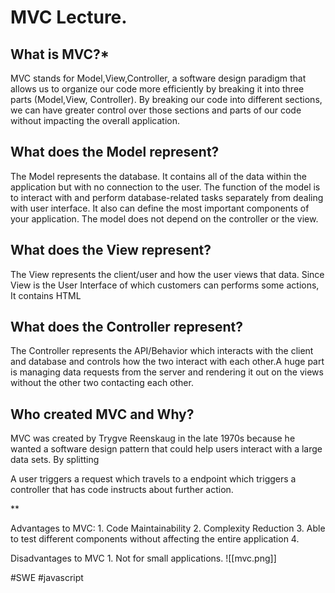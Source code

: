 
# MVC Lecture.


## What is MVC?*

MVC stands for Model,View,Controller, a software design paradigm that allows us to organize our code more efficiently by breaking it into three parts (Model,View, Controller).
By breaking our code into different sections, we can have greater control over those sections and parts of our code without impacting the overall application.

## What does the Model represent? 

The Model represents the database. It contains all of the data within the application but with no connection to the user. The function of the model is to interact with and perform database-related tasks separately from dealing with user interface. It also can define the most important components of your application. The model does not depend on the controller or the view.

## What does the View represent?

The View represents the client/user and how the user views that data. 
Since View is the User Interface of which customers can performs some actions, It contains HTML

## What does the Controller represent?

The Controller represents the API/Behavior which interacts with the client and database and controls how the two interact with each other.A huge part is managing data requests from the server and rendering it out on the views without the other two contacting each other.

## Who created MVC and Why?

MVC was created by Trygve Reenskaug in the late 1970s because he wanted a software design pattern that could help users interact with a large data sets. By splitting 


A user triggers a request which travels to a endpoint which triggers a controller that has code instructs about further action. 

**

Advantages to MVC:
	1. Code Maintainability
	2. Complexity Reduction
	3. Able to test different components without affecting the entire application
	4. 

Disadvantages to MVC
	 1. Not for small applications.
![[mvc.png]]

#SWE 
#javascript 